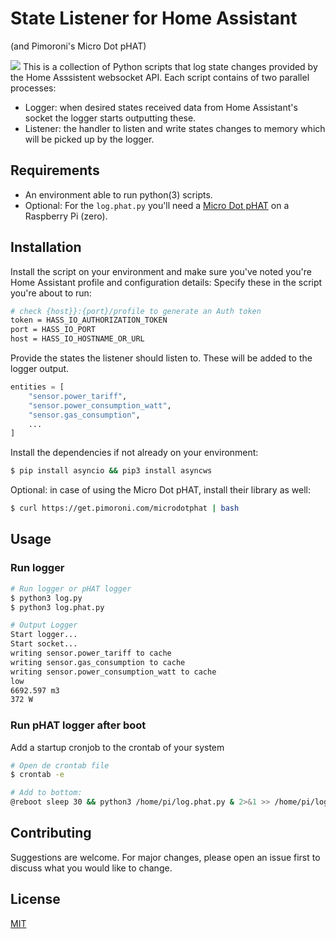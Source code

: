 # State Listener for Home Assistant
(and Pimoroni's Micro Dot pHAT)

![](https://i.ibb.co/ZKhKqqH/Schermafbeelding-2021-02-28-om-09-21-47.png)
This is a collection of Python scripts that log state changes provided by the Home Asssistent websocket API. Each script contains of two parallel processes:
- Logger: when desired states received data from Home Assistant's socket the logger starts outputting these.
- Listener: the handler to listen and write states changes to memory which will be picked up by the logger.

## Requirements

* An environment able to run python(3) scripts.
* Optional: For the `log.phat.py` you'll need a [Micro Dot pHAT](https://shop.pimoroni.com/products/microdot-phat?variant=25454635527) on a Raspberry Pi (zero).

## Installation

Install the script on your environment and make sure you've noted you're Home Assistant profile and configuration details:
Specify these in the script you're about to run:

```bash
# check {host}}:{port}/profile to generate an Auth token
token = HASS_IO_AUTHORIZATION_TOKEN
port = HASS_IO_PORT
host = HASS_IO_HOSTNAME_OR_URL
```

Provide the states the listener should listen to. These will be added to the logger output.

```python
entities = [
    "sensor.power_tariff",
    "sensor.power_consumption_watt",
    "sensor.gas_consumption",
    ...
]
```

Install the dependencies if not already on your environment:

```bash
$ pip install asyncio && pip3 install asyncws
```

Optional: in case of using the Micro Dot pHAT, install their library as well:

```bash
$ curl https://get.pimoroni.com/microdotphat | bash
```

## Usage

### Run logger

```bash
# Run logger or pHAT logger 
$ python3 log.py
$ python3 log.phat.py

# Output Logger
Start logger...
Start socket...
writing sensor.power_tariff to cache
writing sensor.gas_consumption to cache
writing sensor.power_consumption_watt to cache
low
6692.597 m3
372 W
```

### Run pHAT logger after boot

Add a startup cronjob to the crontab of your system
```bash
# Open de crontab file
$ crontab -e

# Add to bottom:
@reboot sleep 30 && python3 /home/pi/log.phat.py & 2>&1 >> /home/pi/log.phat.log
```

## Contributing
Suggestions are welcome. For major changes, please open an issue first to discuss what you would like to change.

## License
[MIT](https://choosealicense.com/licenses/mit/)
